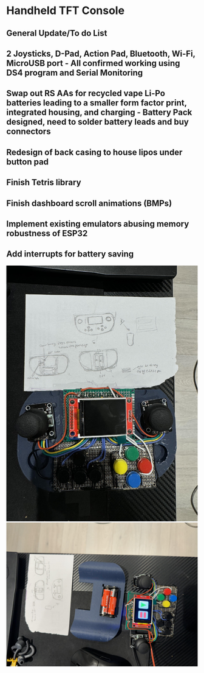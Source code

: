 # Handheld TFT Console

## General Update/To do List

##  2 Joysticks, D-Pad, Action Pad, Bluetooth, Wi-Fi, MicroUSB port - All confirmed working using DS4 program and Serial Monitoring

##  Swap out RS AAs for recycled vape Li-Po batteries leading to a smaller form factor print, integrated housing, and charging - Battery Pack designed, need to solder battery leads and buy connectors

##  Redesign of back casing to house lipos under button pad 

## Finish Tetris library

##  Finish dashboard scroll animations (BMPs)

##  Implement existing emulators abusing memory robustness of ESP32

##  Add interrupts for battery saving

![Progress Update Photo 1](https://github.com/ayodeji-0/Portfolio/blob/main/standalone%20esp32%20tft%20console/progress%20update.jpg)
![Progress Update Photo 2](https://github.com/ayodeji-0/Portfolio/blob/main/standalone%20esp32%20tft%20console/battery.jpg)
